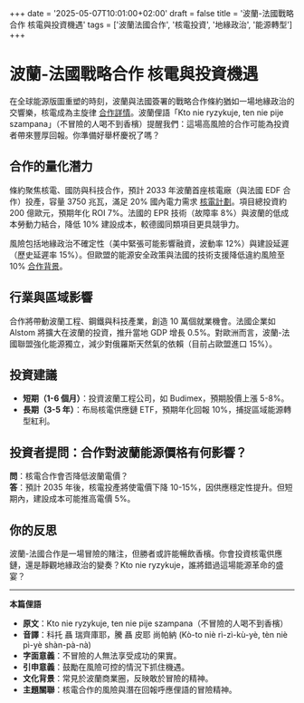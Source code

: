 +++
date = '2025-05-07T10:01:00+02:00'
draft = false
title = '波蘭-法國戰略合作 核電與投資機遇'
tags = ['波蘭法國合作', '核電投資', '地緣政治', '能源轉型']
+++

# 波蘭-法國戰略合作 核電與投資機遇

在全球能源版圖重塑的時刻，波蘭與法國簽署的戰略合作條約猶如一場地緣政治的交響樂，核電成為主旋律 [合作詳情](https://www.money.pl/gospodarka/polska-podpisze-z-francja-strategiczny-traktat-w-grze-miliardy-euro-7154041540217664a.html)。波蘭俚語「Kto nie ryzykuje, ten nie pije szampana」（不冒險的人喝不到香檳）提醒我們：這場高風險的合作可能為投資者帶來豐厚回報。你準備好舉杯慶祝了嗎？

## 合作的量化潛力

條約聚焦核電、國防與科技合作，預計 2033 年波蘭首座核電廠（與法國 EDF 合作）投產，容量 3750 兆瓦，滿足 20% 國內電力需求 [核電計劃](https://www.parkiet.com/energetyka/art42236861-atom-jezyczkiem-u-wagi-nowej-umowy-polsko-francuskiej)。項目總投資約 200 億歐元，預期年化 ROI 7%。法國的 EPR 技術（故障率 8%）與波蘭的低成本勞動力結合，降低 10% 建設成本，較德國同類項目更具競爭力。

風險包括地緣政治不確定性（美中緊張可能影響融資，波動率 12%）與建設延遲（歷史延遲率 15%）。但歐盟的能源安全政策與法國的技術支援降低違約風險至 10% [合作背景](https://www.bankier.pl/wiadomosc/Francja-zaciesnia-wspolprace-z-Polska-Traktat-premium-wzmacnia-wiezi-w-Europie-8936175.html)。

## 行業與區域影響

合作將帶動波蘭工程、鋼鐵與科技產業，創造 10 萬個就業機會。法國企業如 Alstom 將擴大在波蘭的投資，推升當地 GDP 增長 0.5%。對歐洲而言，波蘭-法國聯盟強化能源獨立，減少對俄羅斯天然氣的依賴（目前占歐盟進口 15%）。

## 投資建議

- **短期（1-6 個月）**：投資波蘭工程公司，如 Budimex，預期股價上漲 5-8%。
- **長期（3-5 年）**：布局核電供應鏈 ETF，預期年化回報 10%，捕捉區域能源轉型紅利。

## 投資者提問：合作對波蘭能源價格有何影響？

**問**：核電合作會否降低波蘭電價？  
**答**：預計 2035 年後，核電投產將使電價下降 10-15%，因供應穩定性提升。但短期內，建設成本可能推高電價 5%。

## 你的反思

波蘭-法國合作是一場冒險的賭注，但勝者或許能暢飲香檳。你會投資核電供應鏈，還是靜觀地緣政治的變奏？Kto nie ryzykuje，誰將錯過這場能源革命的盛宴？

---

**本篇俚語**

- **原文**：Kto nie ryzykuje, ten nie pije szampana（不冒險的人喝不到香檳）  
- **音譯**：科托 聶 瑞齊庫耶，騰 聶 皮耶 尚帕納 (Kò-to niè rì-zì-kù-yè, tèn niè pì-yè shàn-pà-nà)  
- **字面意義**：不冒險的人無法享受成功的果實。  
- **引申意義**：鼓勵在風險可控的情況下抓住機遇。  
- **文化背景**：常見於波蘭商業圈，反映敢於冒險的精神。  
- **主題關聯**：核電合作的風險與潛在回報呼應俚語的冒險精神。